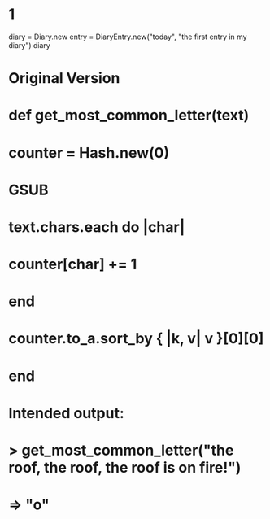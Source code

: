 # 1
diary = Diary.new
entry = DiaryEntry.new("today", "the first entry in my diary")
diary

#
#
#
#
#
#
#

# Original Version

# def get_most_common_letter(text)
#     counter = Hash.new(0)
#     GSUB
# text.chars.each do |char|
#       counter[char] += 1
#     end
#     counter.to_a.sort_by { |k, v| v }[0][0]
#   end
  
  # Intended output:
  # 
  # > get_most_common_letter("the roof, the roof, the roof is on fire!")
  # => "o"
  